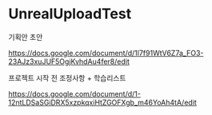 # UnrealUploadTest

기획안 초안

https://docs.google.com/document/d/1l7f91WtV6Z7a_FO3-23AJz3xuJUF5OgjKvhdAu4fer8/edit

프로젝트 시작 전 조정사항 + 학습리스트

https://docs.google.com/document/d/1-12ntLDSaSGiDRX5xzpkqxiHtZGOFXgb_m46YoAh4tA/edit
